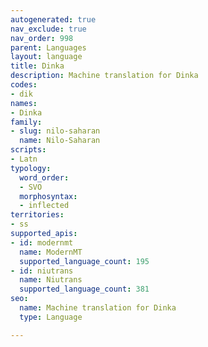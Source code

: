 ```yaml
---
autogenerated: true
nav_exclude: true
nav_order: 998
parent: Languages
layout: language
title: Dinka
description: Machine translation for Dinka
codes:
- dik
names:
- Dinka
family:
- slug: nilo-saharan
  name: Nilo-Saharan
scripts:
- Latn
typology:
  word_order:
  - SVO
  morphosyntax:
  - inflected
territories:
- ss
supported_apis:
- id: modernmt
  name: ModernMT
  supported_language_count: 195
- id: niutrans
  name: Niutrans
  supported_language_count: 381
seo:
  name: Machine translation for Dinka
  type: Language

---
```


